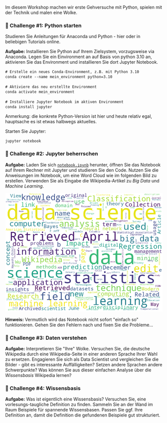 
Im diesem Workshop machen wir erste Gehversuche mit Python, spielen mit der Technik und malen eine Wolke.


### 🚀 Challenge #1: Python starten

Studieren Sie Anleitungen für Anaconda und Python - hier oder in beliebigen Tutorials online. 

**Aufgabe:** Installieren Sie Python auf Ihrem Zielsystem, vorzugsweise via Anaconda. Legen Sie ein Einvironment an auf Basis von python 3.10 an, aktivieren Sie das Environment und installieren Sie dort Jupyter Notebook. 


```
# Erstelle ein neues Conda-Environment, z.B. mit Python 3.10
conda create --name mein_environment python=3.10

# Aktiviere das neu erstellte Environment
conda activate mein_environment

# Installiere Jupyter Notebook im aktiven Environment
conda install jupyter
```
Anmerkung: die konkrete Python-Version ist hier und heute relativ egal, hauptsache es ist etwas halbwegs aktuelles.

Starten Sie Jupyter:


```
jupyter notebook
```

### 🚀 Challenge #2: Jupyter beherrschen

**Aufgabe:** Laden Sie sich [`notebook.ipynb`](notebook.ipynb) herunter, öffnen Sie das Notebook auf Ihrem Rechner mit Jupyter und studieren Sie den Code. Nutzen Sie die Anweisungen im Notebook, um eine Word Cloud wie im folgenden Bild zu erstellen. Verwenden Sie als Eingabe die Wikipedia-Artikel zu <em>Big Data</em> und <em>Machine Learning</em>.


![](ds_wordcloud.png)

**Hinweis:** Vermutlich wird das Notebook nicht sofort "einfach so" funktionieren. Gehen Sie den Fehlern nach und fixen Sie die Probleme...


### 🚀 Challenge #3: Daten verstehen

**Aufgabe:** Interpretieren Sie "Ihre" Wolke. Versuchen Sie, die deutsche Wikipedia durch eine Wikipedia-Seite in einer anderen Sprache Ihrer Wahl zu ersetzen. Engagieren Sie sich als Data Scientist und vergleichen Sie die Bilder - gibt es interessante Auffälligkeiten? Setzen andere Sprachen andere Schwerpunkte? Was können Sie aus dieser einfachen Analyse über die _Wissensbasis_ Wikipedia lernen?


### 🚀 Challenge #4: Wissensbasis

**Aufgabe:** Was ist eigentlich eine Wissensbasis? Versuchen Sie, eine vorlesungs-taugliche Definition zu finden. Sammeln Sie an der Wand im Raum Beispiele für spannende Wissensbasen. Passen Sie ggf. Ihre Definition an, damit die Definition die gefundenen Beispiele gut strukturiert.
